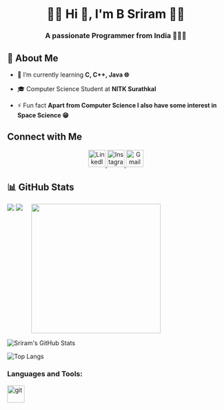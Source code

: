 <h1 align="center">🔶🔸 Hi 👋, I'm B Sriram 🔸🔶</h1>
<h3 align="center">A passionate Programmer from India 👨‍💻🎯</h3>

## 🚀 About Me

- 🌱 I’m currently learning **C, C++, Java 🌐**
- 🎓 Computer Science Student at **NITK Surathkal** 

- ⚡ Fun fact **Apart from Computer Science I also have some interest in Space Science 😁**

## Connect with Me
<p align="center">
  <a href="https://www.linkedin.com/in/your-linkedin-profile">
    <img src="https://img.shields.io/badge/LINKEDIN-0077b5?style=for-the-badge&logo=linkedin&logoColor=white" alt="LinkedIn Badge" height="40"/>
  </a>
  <a href="https://www.instagram.com/your-instagram-profile">
    <img src="https://img.shields.io/badge/INSTAGRAM-E4405F?style=for-the-badge&logo=instagram&logoColor=white" alt="Instagram Badge" height="40"/>
  </a>
  <a href="mailto:your-email@gmail.com">
    <img src="https://img.shields.io/badge/GMAIL-D14836?style=for-the-badge&logo=gmail&logoColor=white" alt="Gmail Badge" height="40"/>
  </a>
</p>


## 📊 GitHub Stats

<div style="display: flex; gap: 20px;">
    <div>
        <img src="https://github-readme-stats.vercel.app/api?username=SRIRAM231005&show_icons=true&theme=tokyonight">
        <img src="https://github-readme-stats.vercel.app/api/top-langs/?username=SRIRAM231005&layout=compact&theme=radical&langs_count=6">
    </div>
    <div>
        <img src="https://media.giphy.com/media/qgQUggAC3Pfv687qPC/giphy.gif" width="300">
    </div>
</div>

![Sriram's GitHub Stats](https://github-readme-stats.vercel.app/api?username=SRIRAM231005&show_icons=true&theme=tokyonight)

![Top Langs](https://github-readme-stats.vercel.app/api/top-langs/?username=SRIRAM231005&layout=compact&theme=radical&langs_count=6)




<h3 align="left">Languages and Tools:</h3>
<p align="left"> <a href="https://git-scm.com/" target="_blank" rel="noreferrer"> <img src="https://www.vectorlogo.zone/logos/git-scm/git-scm-icon.svg" alt="git" width="40" height="40"/> </a> </p>
